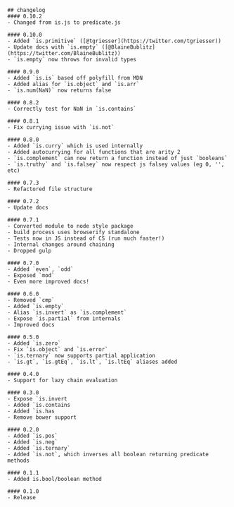     ## changelog
    #### 0.10.2
    - Changed from is.js to predicate.js

    #### 0.10.0
    - Added `is.primitive` ([@tgriesser](https://twitter.com/tgriesser))
    - Update docs with `is.empty` ([@BlaineBublitz](https://twitter.com/BlaineBublitz))
    - `is.empty` now throws for invalid types

    #### 0.9.0
    - Added `is.is` based off polyfill from MDN
    - Added alias for `is.object` and `is.arr`
    - `is.num(NaN)` now returns false

    #### 0.8.2
    - Correctly test for NaN in `is.contains`

    #### 0.8.1
    - Fix currying issue with `is.not`

    #### 0.8.0
    - Added `is.curry` which is used internally
    - Added autocurrying for all functions that are arity 2
    - `is.complement` can now return a function instead of just `booleans`
    - `is.truthy` and `is.falsey` now respect js falsey values (eg 0, '', etc)

    #### 0.7.3
    - Refactored file structure

    #### 0.7.2
    - Update docs

    #### 0.7.1
    - Converted module to node style package
    - build process uses browserify standalone
    - Tests now in JS instead of CS (run much faster!)
    - Internal changes around chaining
    - Dropped gulp

    #### 0.7.0
    - Added `even`, `odd`
    - Exposed `mod`
    - Even more improved docs!

    #### 0.6.0
    - Removed `cmp`
    - Added `is.empty`
    - Alias `is.invert` as `is.complement`
    - Expose `is.partial` from internals
    - Improved docs

    #### 0.5.0
    - Added `is.zero`
    - Fix `is.object` and `is.error`
    - `is.ternary` now supports partial application
    - `is.gt`, `is.gtEq`, `is.lt`, `is.ltEq` aliases added

    #### 0.4.0
    - Support for lazy chain evaluation

    #### 0.3.0
    - Expose `is.invert
    - Added `is.contains
    - Added `is.has
    - Remove bower support

    #### 0.2.0
    - Added `is.pos`
    - Added `is.neg`
    - Added `is.ternary`
    - Added `is.not`, which inverses all boolean returning predicate methods

    #### 0.1.1
    - Added is.bool/boolean method

    #### 0.1.0
    - Release
